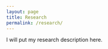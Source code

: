 ```yaml
---
layout: page
title: Research
permalink: /research/
---
```


I will put my research description here.
